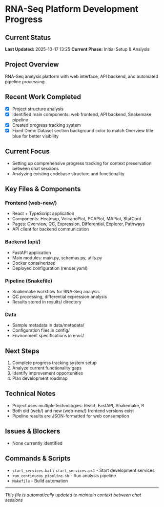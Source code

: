 # RNA-Seq Platform Development Progress

## Current Status
**Last Updated:** 2025-10-17 13:25
**Current Phase:** Initial Setup & Analysis

## Project Overview
RNA-Seq analysis platform with web interface, API backend, and automated pipeline processing.

## Recent Work Completed
- [x] Project structure analysis
- [x] Identified main components: web frontend, API backend, Snakemake pipeline
- [x] Created progress tracking system
- [x] Fixed Demo Dataset section background color to match Overview title blue for better visibility

## Current Focus
- Setting up comprehensive progress tracking for context preservation between chat sessions
- Analyzing existing codebase structure and functionality

## Key Files & Components

### Frontend (web-new/)
- React + TypeScript application
- Components: Heatmap, VolcanoPlot, PCAPlot, MAPlot, StatCard
- Pages: Overview, QC, Expression, Differential, Explorer, Pathways
- API client for backend communication

### Backend (api/)
- FastAPI application
- Main modules: main.py, schemas.py, utils.py
- Docker containerized
- Deployed configuration (render.yaml)

### Pipeline (Snakefile)
- Snakemake workflow for RNA-Seq analysis
- QC processing, differential expression analysis
- Results stored in results/ directory

### Data
- Sample metadata in data/metadata/
- Configuration files in config/
- Environment specifications in envs/

## Next Steps
1. Complete progress tracking system setup
2. Analyze current functionality gaps
3. Identify improvement opportunities
4. Plan development roadmap

## Technical Notes
- Project uses multiple technologies: React, FastAPI, Snakemake, R
- Both old (web/) and new (web-new/) frontend versions exist
- Pipeline results are JSON-formatted for web consumption

## Issues & Blockers
- None currently identified

## Commands & Scripts
- `start_services.bat` / `start_services.ps1` - Start development services
- `run_continuous_pipeline.sh` - Run analysis pipeline
- `Makefile` - Build automation

---
*This file is automatically updated to maintain context between chat sessions*
